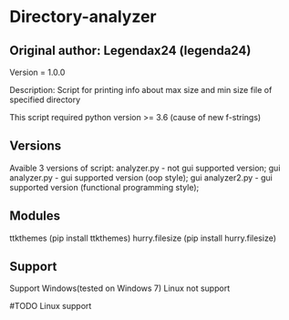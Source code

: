 # Directory-analyzer
Original author: Legendax24 (legenda24)
-----------------------------------------
Version = 1.0.0

Description: Script for printing info about max size and min size file of specified directory

This script required python version >= 3.6 (cause of new f-strings)

## Versions
Avaible 3 versions of script:
analyzer.py - not gui supported version;
gui analyzer.py - gui supported version (oop style);
gui analyzer2.py - gui supported version (functional programming style);

##  Modules
ttkthemes (pip install ttkthemes)
hurry.filesize (pip install hurry.filesize)

## Support
Support Windows(tested on Windows 7)
Linux not support

#TODO Linux support
